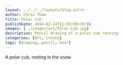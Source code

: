 ```yaml
---
layout: ../../../layouts/blog.astro
author: Chris Tham
title: Polar Cub
publishDate: 2014-02-24T12:35:00+10:00
images: [../images/art/Polar Cub.jpg]
description: Pencil drawing of a polar cub resting
categories: [Art, Create]
tags: [drawing, pencil, bear]
---
```


A polar cub, resting in the snow
